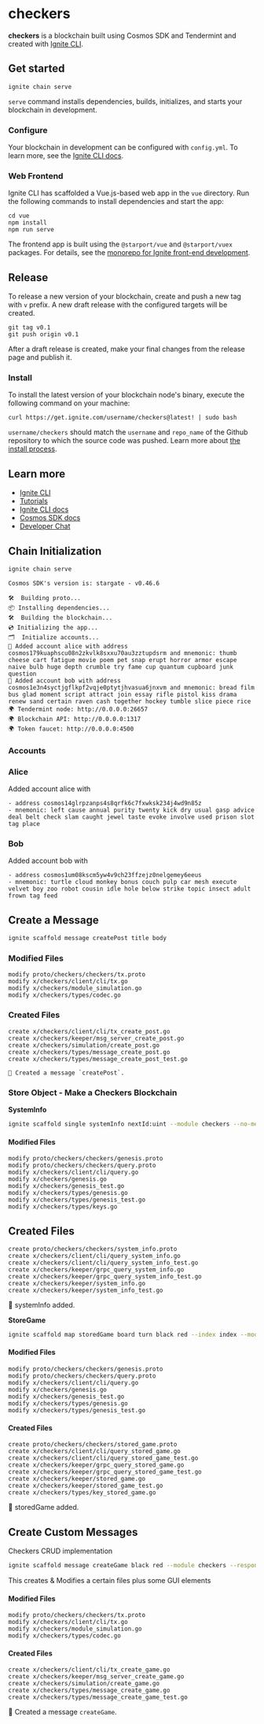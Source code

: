 # checkers
**checkers** is a blockchain built using Cosmos SDK and Tendermint and created with [Ignite CLI](https://ignite.com/cli).

## Get started

```
ignite chain serve
```

`serve` command installs dependencies, builds, initializes, and starts your blockchain in development.

### Configure

Your blockchain in development can be configured with `config.yml`. To learn more, see the [Ignite CLI docs](https://docs.ignite.com).

### Web Frontend

Ignite CLI has scaffolded a Vue.js-based web app in the `vue` directory. Run the following commands to install dependencies and start the app:

```
cd vue
npm install
npm run serve
```

The frontend app is built using the `@starport/vue` and `@starport/vuex` packages. For details, see the [monorepo for Ignite front-end development](https://github.com/ignite/web).

## Release
To release a new version of your blockchain, create and push a new tag with `v` prefix. A new draft release with the configured targets will be created.

```
git tag v0.1
git push origin v0.1
```

After a draft release is created, make your final changes from the release page and publish it.

### Install
To install the latest version of your blockchain node's binary, execute the following command on your machine:

```
curl https://get.ignite.com/username/checkers@latest! | sudo bash
```
`username/checkers` should match the `username` and `repo_name` of the Github repository to which the source code was pushed. Learn more about [the install process](https://github.com/allinbits/starport-installer).

## Learn more

- [Ignite CLI](https://ignite.com/cli)
- [Tutorials](https://docs.ignite.com/guide)
- [Ignite CLI docs](https://docs.ignite.com)
- [Cosmos SDK docs](https://docs.cosmos.network)
- [Developer Chat](https://discord.gg/ignite)


## Chain Initialization

```sh
ignite chain serve
```

```
Cosmos SDK's version is: stargate - v0.46.6

🛠  Building proto...
📦 Installing dependencies...
🛠  Building the blockchain...
💿 Initializing the app...
🗂  Initialize accounts...
🙂 Added account alice with address cosmos179kuaphscu08n2zkvlk8sxxu70au3zztupdsrm and mnemonic: thumb cheese cart fatigue movie poem pet snap erupt horror armor escape naive bulb huge depth crumble try fame cup quantum cupboard junk question
🙂 Added account bob with address cosmos1e3n4syctjgflkpf2vqje0ptytjhvasua6jnxvm and mnemonic: bread film bus glad moment script attract join essay rifle pistol kiss drama renew sand certain raven cash together hockey tumble slice piece rice
🌍 Tendermint node: http://0.0.0.0:26657
🌍 Blockchain API: http://0.0.0.0:1317
🌍 Token faucet: http://0.0.0.0:4500
```
### Accounts

### Alice

Added account alice with 

    - address cosmos14glrpzanps4s8qrfk6c7fxwksk234j4wd9n85z
    - mnemonic: left cause annual purity twenty kick dry usual gasp advice deal belt check slam caught jewel taste evoke involve used prison slot tag place

### Bob

Added account bob with 

    - address cosmos1um08kscm5yw4v9ch23ffzejz0nelgemey6eeus 
    - mnemonic: turtle cloud monkey bonus couch pulp car mesh execute velvet boy zoo robot cousin idle hole below strike topic insect adult frown tag feed

## Create a Message

```sh
ignite scaffold message createPost title body
```

### Modified Files

```
modify proto/checkers/checkers/tx.proto
modify x/checkers/client/cli/tx.go
modify x/checkers/module_simulation.go
modify x/checkers/types/codec.go
```

### Created Files

```
create x/checkers/client/cli/tx_create_post.go
create x/checkers/keeper/msg_server_create_post.go
create x/checkers/simulation/create_post.go
create x/checkers/types/message_create_post.go
create x/checkers/types/message_create_post_test.go

🎉 Created a message `createPost`.
```

### Store Object - Make a Checkers Blockchain


**SystemInfo**

```sh
ignite scaffold single systemInfo nextId:uint --module checkers --no-message
```

#### Modified Files

```
modify proto/checkers/checkers/genesis.proto
modify proto/checkers/checkers/query.proto
modify x/checkers/client/cli/query.go
modify x/checkers/genesis.go
modify x/checkers/genesis_test.go
modify x/checkers/types/genesis.go
modify x/checkers/types/genesis_test.go
modify x/checkers/types/keys.go
```

## Created Files

```
create proto/checkers/checkers/system_info.proto
create x/checkers/client/cli/query_system_info.go
create x/checkers/client/cli/query_system_info_test.go
create x/checkers/keeper/grpc_query_system_info.go
create x/checkers/keeper/grpc_query_system_info_test.go
create x/checkers/keeper/system_info.go
create x/checkers/keeper/system_info_test.go
```

🎉 systemInfo added.


**StoreGame**

```sh
ignite scaffold map storedGame board turn black red --index index --module checkers --no-message
```

#### Modified Files

```
modify proto/checkers/checkers/genesis.proto
modify proto/checkers/checkers/query.proto
modify x/checkers/client/cli/query.go
modify x/checkers/genesis.go
modify x/checkers/genesis_test.go
modify x/checkers/types/genesis.go
modify x/checkers/types/genesis_test.go
```

#### Created Files

```
create proto/checkers/checkers/stored_game.proto
create x/checkers/client/cli/query_stored_game.go
create x/checkers/client/cli/query_stored_game_test.go
create x/checkers/keeper/grpc_query_stored_game.go
create x/checkers/keeper/grpc_query_stored_game_test.go
create x/checkers/keeper/stored_game.go
create x/checkers/keeper/stored_game_test.go
create x/checkers/types/key_stored_game.go
```

🎉 storedGame added.

## Create Custom Messages

Checkers CRUD implementation

```sh
ignite scaffold message createGame black red --module checkers --response gameIndex
```

This creates & Modifies a certain files plus some GUI elements

#### Modified Files

```
modify proto/checkers/checkers/tx.proto
modify x/checkers/client/cli/tx.go
modify x/checkers/module_simulation.go
modify x/checkers/types/codec.go
```

#### Created Files

```
create x/checkers/client/cli/tx_create_game.go
create x/checkers/keeper/msg_server_create_game.go
create x/checkers/simulation/create_game.go
create x/checkers/types/message_create_game.go
create x/checkers/types/message_create_game_test.go
```

🎉 Created a message `createGame`.

